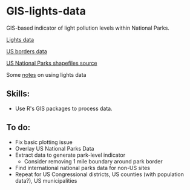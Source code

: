 # GIS-lights-data
GIS-based indicator of light pollution levels within National Parks.

[Lights data](https://ngdc.noaa.gov/eog/dmsp/downloadV4composites.html)

[US borders data](http://www.gadm.org/)

[US National Parks shapefiles source](https://irma.nps.gov/DataStore/Reference/Profile/2224545?lnv=True)

Some [notes](http://economics.mit.edu/files/8945) on using lights data

## Skills:
* Use R's GIS packages to process data.

## To do:
* Fix basic plotting issue
* Overlay US National Parks Data
* Extract data to generate park-level indicator
	* Consider removing 1 mile boundary around park border
* Find international national parks data for non-US sites
* Repeat for US Congressional districts, US counties (with population data?), US municipalities
